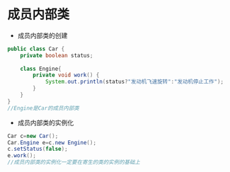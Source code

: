 # 成员内部类
- 成员内部类的创建
```java
public class Car {
	private boolean status;
	
	class Engine{
		private void work() {
			System.out.println(status?"发动机飞速旋转":"发动机停止工作");
		}
	}
}
//Engine是Car的成员内部类
```
- 成员内部类的实例化
```java
Car c=new Car();
Car.Engine e=c.new Engine();
c.setStatus(false);
e.work();
//成员内部类的实例化一定要在寄生的类的实例的基础上
```